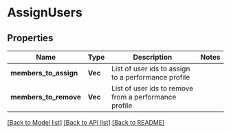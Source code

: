# AssignUsers

## Properties

Name | Type | Description | Notes
------------ | ------------- | ------------- | -------------
**members_to_assign** | **Vec<String>** | List of user ids to assign to a performance profile | 
**members_to_remove** | **Vec<String>** | List of user ids to remove from a performance profile | 

[[Back to Model list]](../README.md#documentation-for-models) [[Back to API list]](../README.md#documentation-for-api-endpoints) [[Back to README]](../README.md)


